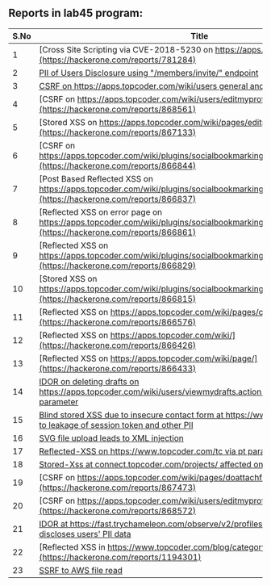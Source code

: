 ## Reports in lab45 program:
| S.No | Title | Bounty |
| ---- | ----- | ------ |
| 1 | [Cross Site Scripting via CVE-2018-5230 on https://apps.topcoder.com](https://hackerone.com/reports/781284) | $0.0 |
| 2 | [PII of Users Disclosure using "/members/invite/" endpoint](https://hackerone.com/reports/787955) | $0.0 |
| 3 | [CSRF on https://apps.topcoder.com/wiki/users general and email preferences](https://hackerone.com/reports/868583) | $0.0 |
| 4 | [CSRF on https://apps.topcoder.com/wiki/users/editmyprofile.action](https://hackerone.com/reports/868561) | $0.0 |
| 5 | [Stored XSS on https://apps.topcoder.com/wiki/pages/editpage.action](https://hackerone.com/reports/867133) | $0.0 |
| 6 | [CSRF on https://apps.topcoder.com/wiki/plugins/socialbookmarking/updatebookmark.action](https://hackerone.com/reports/866844) | $0.0 |
| 7 | [Post Based Reflected XSS on https://apps.topcoder.com/wiki/plugins/socialbookmarking/updatebookmark.action](https://hackerone.com/reports/866837) | $0.0 |
| 8 | [Reflected XSS on error page on https://apps.topcoder.com/wiki/plugins/socialbookmarking/updatebookmark.action](https://hackerone.com/reports/866861) | $0.0 |
| 9 | [Reflected XSS on https://apps.topcoder.com/wiki/plugins/socialbookmarking/updatebookmark.action](https://hackerone.com/reports/866829) | $0.0 |
| 10 | [Stored XSS on https://apps.topcoder.com/wiki/plugins/socialbookmarking/updatebookmark.action](https://hackerone.com/reports/866815) | $0.0 |
| 11 | [Reflected XSS on https://apps.topcoder.com/wiki/pages/createpage.action](https://hackerone.com/reports/866576) | $0.0 |
| 12 | [Reflected XSS on https://apps.topcoder.com/wiki/](https://hackerone.com/reports/866426) | $0.0 |
| 13 | [Reflected XSS on https://apps.topcoder.com/wiki/page/](https://hackerone.com/reports/866433) | $0.0 |
| 14 | [IDOR on deleting drafts on https://apps.topcoder.com/wiki/users/viewmydrafts.action via discardDraftId parameter](https://hackerone.com/reports/868590) | $0.0 |
| 15 | [Blind stored XSS due to insecure contact form at https://www.topcoder.com leads to leakage of session token and other PII](https://hackerone.com/reports/878145) | $0.0 |
| 16 | [SVG file upload leads to XML injection](https://hackerone.com/reports/845832) | $0.0 |
| 17 | [Reflected-XSS on https://www.topcoder.com/tc via pt parameter](https://hackerone.com/reports/789652) | $0.0 |
| 18 | [Stored-Xss at connect.topcoder.com/projects/ affected on project chat members](https://hackerone.com/reports/779908) | $0.0 |
| 19 | [CSRF on https://apps.topcoder.com/wiki/pages/doattachfile.action](https://hackerone.com/reports/867473) | $0.0 |
| 20 | [CSRF on https://apps.topcoder.com/wiki/users/editmyprofilepicture.action](https://hackerone.com/reports/868572) | $0.0 |
| 21 | [IDOR at https://fast.trychameleon.com/observe/v2/profiles/ via uid parameter discloses users' PII data](https://hackerone.com/reports/1073420) | $0.0 |
| 22 | [Reflected XSS in https://www.topcoder.com/blog/category/community-stories/](https://hackerone.com/reports/1194301) | $0.0 |
| 23 | [SSRF to AWS file read](https://hackerone.com/reports/978823) | $0.0 |